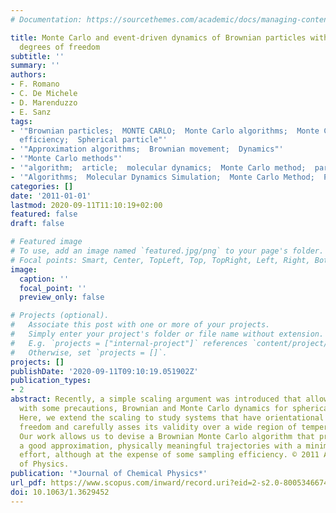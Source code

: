 ```yaml
---
# Documentation: https://sourcethemes.com/academic/docs/managing-content/

title: Monte Carlo and event-driven dynamics of Brownian particles with orientational
  degrees of freedom
subtitle: ''
summary: ''
authors:
- F. Romano
- C. De Michele
- D. Marenduzzo
- E. Sanz
tags:
- '"Brownian particles;  MONTE CARLO;  Monte Carlo algorithms;  Monte Carlo dynamics;  Sampling
  efficiency;  Spherical particle"'
- '"Approximation algorithms;  Brownian movement;  Dynamics"'
- '"Monte Carlo methods"'
- '"algorithm;  article;  molecular dynamics;  Monte Carlo method;  particle size"'
- '"Algorithms;  Molecular Dynamics Simulation;  Monte Carlo Method;  Particle Size"'
categories: []
date: '2011-01-01'
lastmod: 2020-09-11T11:10:19+02:00
featured: false
draft: false

# Featured image
# To use, add an image named `featured.jpg/png` to your page's folder.
# Focal points: Smart, Center, TopLeft, Top, TopRight, Left, Right, BottomLeft, Bottom, BottomRight.
image:
  caption: ''
  focal_point: ''
  preview_only: false

# Projects (optional).
#   Associate this post with one or more of your projects.
#   Simply enter your project's folder or file name without extension.
#   E.g. `projects = ["internal-project"]` references `content/project/deep-learning/index.md`.
#   Otherwise, set `projects = []`.
projects: []
publishDate: '2020-09-11T09:10:19.051902Z'
publication_types:
- 2
abstract: Recently, a simple scaling argument was introduced that allows us to map,
  with some precautions, Brownian and Monte Carlo dynamics for spherical particles.
  Here, we extend the scaling to study systems that have orientational degrees of
  freedom and carefully asses its validity over a wide region of temperature and density.
  Our work allows us to devise a Brownian Monte Carlo algorithm that produces, to
  a good approximation, physically meaningful trajectories with a minimum programming
  effort, although at the expense of some sampling efficiency. © 2011 American Institute
  of Physics.
publication: '*Journal of Chemical Physics*'
url_pdf: https://www.scopus.com/inward/record.uri?eid=2-s2.0-80053466744&doi=10.1063%2f1.3629452&partnerID=40&md5=c4fdb8c5543ae62f292c3294d7c99a44
doi: 10.1063/1.3629452
---
```

